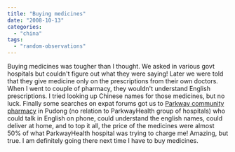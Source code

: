 ```yaml
---
title: "Buying medicines"
date: "2008-10-13"
categories: 
  - "china"
tags: 
  - "random-observations"
---
```


Buying medicines was tougher than I thought. We asked in various govt hospitals but couldn't figure out what they were saying! Later we were told that they give medicine only on the prescriptions from their own doctors. When I went to couple of pharmacy, they wouldn't understand English prescriptions. I tried looking up Chinese names for those medicines, but no luck. Finally some searches on expat forums got us to [Parkway community pharmacy](http://www.parkwaycommunitypharmacy.com) in Pudong (no relation to ParkwayHealth group of hospitals) who could talk in English on phone, could understand the english names, could deliver at home, and to top it all, the price of the medicines were almost 50% of what ParkwayHealth hospital was trying to charge me! Amazing, but true. I am definitely going there next time I have to buy medicines.
